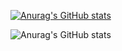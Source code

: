 [![Anurag's GitHub stats](https://github-readme-stats.vercel.app/api?username=pedrormc)](https://github.com/pedrormc/github-readme-stats)

![Anurag's GitHub stats](https://github-readme-stats.vercel.app/api?username=anuraghazra&show_icons=true&theme=radical)
